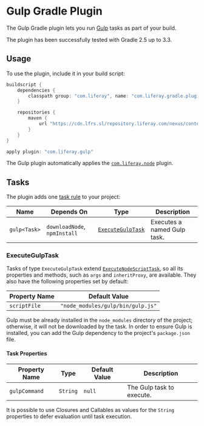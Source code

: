 # Gulp Gradle Plugin [](id=gulp-gradle-plugin)

The Gulp Gradle plugin lets you run [Gulp](http://gulpjs.com/) tasks as part of
your build.

The plugin has been successfully tested with Gradle 2.5 up to 3.3.

## Usage [](id=usage)

To use the plugin, include it in your build script:

```gradle
buildscript {
    dependencies {
        classpath group: "com.liferay", name: "com.liferay.gradle.plugins.gulp", version: "2.0.19"
    }

    repositories {
        maven {
            url "https://cdn.lfrs.sl/repository.liferay.com/nexus/content/groups/public"
        }
    }
}

apply plugin: "com.liferay.gulp"
```

The Gulp plugin automatically applies the [`com.liferay.node`](https://github.com/liferay/liferay-portal/tree/master/modules/sdk/gradle-plugins-node)
plugin.

## Tasks [](id=tasks)

The plugin adds one [task rule](https://docs.gradle.org/current/userguide/more_about_tasks.html#sec:task_rules)
to your project:

Name | Depends On | Type | Description
---- | ---------- | ---- | -----------
`gulp<Task>` | `downloadNode`, `npmInstall` | [`ExecuteGulpTask`](#executegulptask) | Executes a named Gulp task.

### ExecuteGulpTask [](id=executegulptask)

Tasks of type `ExecuteGulpTask` extend [`ExecuteNodeScriptTask`](#executenodetask),
so all its properties and methods, such as `args` and `inheritProxy`, are
available. They also have the following properties set by default:

Property Name | Default Value
------------- | -------------
`scriptFile` | `"node_modules/gulp/bin/gulp.js"`

Gulp must be already installed in the `node_modules` directory of the project;
otherwise, it will not be downloaded by the task. In order to ensure Gulp is
installed, you can add the Gulp dependency to the project's `package.json` file.

#### Task Properties [](id=task-properties)

Property Name | Type | Default Value | Description
------------- | ---- | ------------- | -----------
`gulpCommand` | `String` | `null` | The Gulp task to execute.

It is possible to use Closures and Callables as values for the `String`
properties to defer evaluation until task execution.
